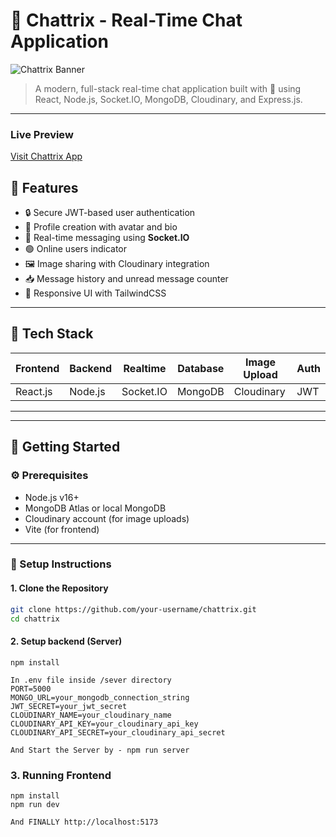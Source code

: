 # 💬 Chattrix - Real-Time Chat Application

![Chattrix Banner](https://img.shields.io/badge/Chattrix-Chat--App-purple?style=for-the-badge&logo=chatbot&logoColor=white)
> A modern, full-stack real-time chat application built with 💖 using React, Node.js, Socket.IO, MongoDB, Cloudinary, and Express.js.

---

### Live Preview
[Visit Chattrix App](https://chattrix-client.onrender.com)


## 🚀 Features

- 🔒 Secure JWT-based user authentication
- 👤 Profile creation with avatar and bio
- 💬 Real-time messaging using **Socket.IO**
- 🟢 Online users indicator
- 🖼️ Image sharing with Cloudinary integration
- 📥 Message history and unread message counter
- 📱 Responsive UI with TailwindCSS

---

## 🧠 Tech Stack

| Frontend | Backend | Realtime | Database | Image Upload | Auth |
|----------|---------|----------|----------|---------------|------|
| React.js | Node.js | Socket.IO| MongoDB  | Cloudinary    | JWT  |

---


---

## 🏁 Getting Started

### ⚙️ Prerequisites

- Node.js v16+
- MongoDB Atlas or local MongoDB
- Cloudinary account (for image uploads)
- Vite (for frontend)

---

### 🧩 Setup Instructions

#### 1. Clone the Repository

```bash
git clone https://github.com/your-username/chattrix.git
cd chattrix
```

#### 2. Setup backend (Server)
```cd server
npm install

In .env file inside /sever directory
PORT=5000
MONGO_URL=your_mongodb_connection_string
JWT_SECRET=your_jwt_secret
CLOUDINARY_NAME=your_cloudinary_name
CLOUDINARY_API_KEY=your_cloudinary_api_key
CLOUDINARY_API_SECRET=your_cloudinary_api_secret

And Start the Server by - npm run server
```

### 3. Running Frontend
```cd ../client
npm install
npm run dev

And FINALLY http://localhost:5173
```

